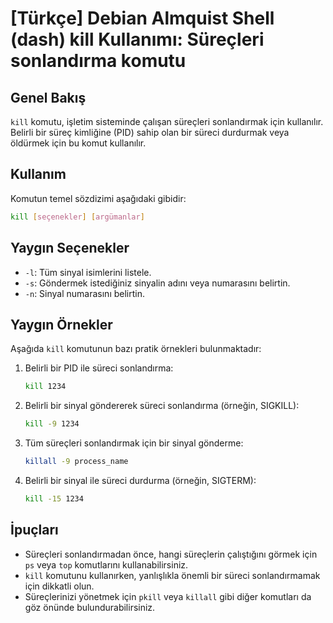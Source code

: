 # [Türkçe] Debian Almquist Shell (dash) kill Kullanımı: Süreçleri sonlandırma komutu

## Genel Bakış
`kill` komutu, işletim sisteminde çalışan süreçleri sonlandırmak için kullanılır. Belirli bir süreç kimliğine (PID) sahip olan bir süreci durdurmak veya öldürmek için bu komut kullanılır.

## Kullanım
Komutun temel sözdizimi aşağıdaki gibidir:

```bash
kill [seçenekler] [argümanlar]
```

## Yaygın Seçenekler
- `-l`: Tüm sinyal isimlerini listele.
- `-s`: Göndermek istediğiniz sinyalin adını veya numarasını belirtin.
- `-n`: Sinyal numarasını belirtin.

## Yaygın Örnekler
Aşağıda `kill` komutunun bazı pratik örnekleri bulunmaktadır:

1. Belirli bir PID ile süreci sonlandırma:
   ```bash
   kill 1234
   ```

2. Belirli bir sinyal göndererek süreci sonlandırma (örneğin, SIGKILL):
   ```bash
   kill -9 1234
   ```

3. Tüm süreçleri sonlandırmak için bir sinyal gönderme:
   ```bash
   killall -9 process_name
   ```

4. Belirli bir sinyal ile süreci durdurma (örneğin, SIGTERM):
   ```bash
   kill -15 1234
   ```

## İpuçları
- Süreçleri sonlandırmadan önce, hangi süreçlerin çalıştığını görmek için `ps` veya `top` komutlarını kullanabilirsiniz.
- `kill` komutunu kullanırken, yanlışlıkla önemli bir süreci sonlandırmamak için dikkatli olun.
- Süreçlerinizi yönetmek için `pkill` veya `killall` gibi diğer komutları da göz önünde bulundurabilirsiniz.